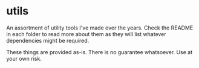 # utils
An assortment of utility tools I've made over the years. Check the README in each folder to read more about them as they will list whatever dependencies might be required.

These things are provided as-is. There is no guarantee whatsoever. Use at your own risk.